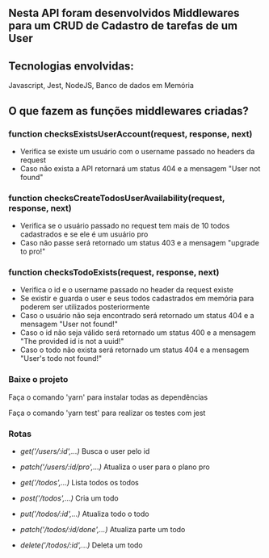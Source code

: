 ## Nesta API foram desenvolvidos Middlewares para um CRUD de Cadastro de tarefas de um User

## Tecnologias envolvidas:
  Javascript, Jest, NodeJS, Banco de dados em Memória
  
## O que fazem as funções middlewares criadas?

### function checksExistsUserAccount(request, response, next)

- Verifica se existe um usuário com o username passado no headers da request
- Caso não exista a API retornará um status 404 e a mensagem "User not found"

### function checksCreateTodosUserAvailability(request, response, next) 

- Verifica se o usuário passado no request tem mais de 10 todos cadastrados e se ele é um usuário pro
- Caso não passe será retornado um status 403 e a mensagem "upgrade to pro!"

### function checksTodoExists(request, response, next)
- Verifica o id e o username passado no header da request existe
- Se existir e guarda o user e seus todos cadastrados em memória para poderem ser utilizados posteriormente
- Caso o usuário não seja encontrado será retornado um status 404 e a mensagem "User not found!"
- Caso o id não seja válido será retornado um status 400 e a mensagem "The provided id is not a uuid!"  
- Caso o todo não exista será retornado um status 404 e a mensagem "User's todo not found!"  


### Baixe o projeto
<div>
  <p>Faça o comando 'yarn' para instalar todas as dependências</p>
  <p>Faça o comando 'yarn test' para realizar os testes com jest</p>
</div>

### Rotas
- <p><i>get('/users/:id',...)</i>          Busca o user pelo id </p>
- <p><i>patch('/users/:id/pro',...)</i>    Atualiza o user para o plano pro </p>
- <p><i>get('/todos',...)</i>              Lista todos os todos </p>
- <p><i>post('/todos',...)</i>             Cria um todo </p>
- <p><i>put('/todos/:id',...)</i>          Atualiza todo o todo </p>
- <p><i>patch('/todos/:id/done',...)</i>   Atualiza parte um todo </p>
- <p><i>delete('/todos/:id',...)</i>       Deleta um todo </p>




